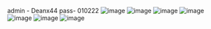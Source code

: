 admin - Deanx44
pass- 010222
![image](https://github.com/Deanx44/portfolio/assets/93834480/0be66281-13c7-44fe-820d-53df2415c209)
![image](https://github.com/Deanx44/portfolio/assets/93834480/ef249ad1-1346-4d04-88ef-9042dba143b6)
![image](https://github.com/Deanx44/portfolio/assets/93834480/32b94bdf-23fb-4871-a227-bbeaf759c8ea)
![image](https://github.com/Deanx44/portfolio/assets/93834480/3d37379a-89f1-4385-bfd7-6e3cc1de0c0a)
![image](https://github.com/Deanx44/portfolio/assets/93834480/aa90fa60-8883-4cca-887c-c75f0c3bc8e8)
![image](https://github.com/Deanx44/portfolio/assets/93834480/9bd9bc1a-068b-465a-a69f-05a039af0b45)
![image](https://github.com/Deanx44/portfolio/assets/93834480/81f6e5b9-cdf6-4841-b39f-7d549d8da867)
